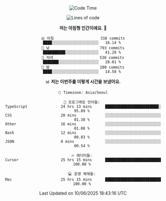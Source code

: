 <div align="center">

<br />

 <!--START_SECTION:waka-->
![Code Time](http://img.shields.io/badge/Code%20Time-4%2C722%20hrs%2017%20mins-blue)

![Lines of code](https://img.shields.io/badge/%EC%A0%80%EB%8A%94%20%EC%97%AC%ED%83%9C%EA%B9%8C%EC%A7%80%20-1.9%20million%20%EC%A4%84%EC%9D%98%20%EC%BD%94%EB%93%9C%EB%A5%BC%20%EC%9E%91%EC%84%B1%ED%96%88%EC%96%B4%EC%9A%94.-blue)

**저는 아침형 인간이에요. 🐤** 

```text
🌞 아침                     310 commits         ████░░░░░░░░░░░░░░░░░░░░░   16.14 % 
🌆 낮　                     793 commits         ██████████░░░░░░░░░░░░░░░   41.28 % 
🌃 저녁                     538 commits         ███████░░░░░░░░░░░░░░░░░░   28.01 % 
🌙 밤　                     280 commits         ████░░░░░░░░░░░░░░░░░░░░░   14.58 % 
```


📊 **저는 이번주를 이렇게 시간을 보냈어요.** 

```text
🕑︎ Timezone: Asia/Seoul

💬 프로그래밍 언어들: 
TypeScript               24 hrs 13 mins      ████████████████████████░   95.89 % 
CSS                      20 mins             ░░░░░░░░░░░░░░░░░░░░░░░░░   01.38 % 
Other                    16 mins             ░░░░░░░░░░░░░░░░░░░░░░░░░   01.08 % 
Bash                     12 mins             ░░░░░░░░░░░░░░░░░░░░░░░░░   00.83 % 
JSON                     8 mins              ░░░░░░░░░░░░░░░░░░░░░░░░░   00.54 % 

🔥 에디터들: 
Cursor                   25 hrs 15 mins      █████████████████████████   100.00 % 

💻 운영 체제들: 
Mac                      25 hrs 15 mins      █████████████████████████   100.00 % 
```


 Last Updated on 10/06/2025 18:43:16 UTC
<!--END_SECTION:waka-->

</div>
